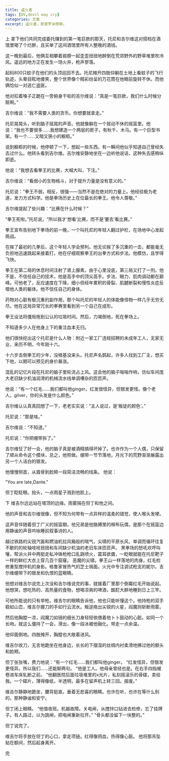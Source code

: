 ```yaml
---
title: 盗火者
tags: [DV,devil may cry]
categories: 文章
excerpt: 盗火者，即普罗米修斯。
---
```


上
拿下他们共同完成委托赚到的第一笔巨款的那天，托尼和吉尔维这对搭档在酒馆里喝了个烂醉，且买单了这间酒馆里所有人整晚的酒钱。

这一晚到最后，他俩互相攀着肩膀一起歪歪扭扭地醉倒在荒郊野外的野草堆里吹冷风。遥远的地方正在发生一场火并，枪声寥落。

起码800只蚊子在他们的头顶巡回不去。托尼摊开四肢仰躺在土地上看蚊子的飞行轨迹，头晕目眩地傻笑，整个世界像个精彩纷呈的万花筒在他眼前旋转不休。而他俩恰似一对逃亡盗匪。

他对扣着嗓子正跪在一旁俯身干呕的吉尔维说：“真是一笔巨款，我们什么时候分赃啊。”

吉尔维说：“我不需要人类的货币。你想要就拿走。”

托尼晃晃头，听到脑子摇晃的声音。他就像躺在一个摇动不休的摇篮里。他说：“我也不要很多……我想建造一个两层的房子，有秋千、木马。有一个巨型书架。有一个……又暗又狭小的橱柜。”

说到橱柜的时候，他停顿了一下，想起一些东西。有一瞬间他似乎知道自己曾经失去过什么。他转头看到吉尔维。吉尔维安静地坐在一边听他说话，这种失去感稍纵即逝。

他说：“我想去看拳王的比赛，大喊大叫，下注。”

吉尔维说：“看弱小的生物格斗，对于提升力量是没有意义的。”

托尼说：“拳王不弱，相反，很强——当然不是在绝对的力量上。他经验极为老道，发力方式科学。他是拳场历史上在位最长的拳王。他令人尊敬。”

吉尔维提起了些兴趣：“比赛在什么时候？”

“拳王死啦。”托尼说，“所以我才‘想看’比赛，而不是‘要去’看比赛。”

拳王宣布告别地下拳场的前一晚，一个叫托尼的年轻人翻过护栏，在场地中心发起挑战。

在挨了最初的几拳后，这个年轻人学会预判。他无论挨了多沉重的一击，都能毫无负担地迅速跳起来接着打。他在仔细观察拳王的出拳方式和步法。他模仿，且学得飞快。

拳王在第二局的休息时间注射了肾上腺素，由于心里没底，第三局又打了一剂。他不是，不信任自己的技术，他是高手中的顶尖高手。步法、眼力、肌肉调动都在巅峰。可他老了，反应速度在下降，细小但经年累积的骨裂、肌腱断裂和慢性炎症反噬他人类的躯体。他不信任自己的身体。

药物对心脏有极沉重的副作用，那个叫托尼的年轻人的体能像怪物一样几乎无穷无尽。他在这局异常冗长的拳赛里看到另一个自己在成形。

拳王设法将僵局拖到公认的垃圾时间。然后，力竭倒地，死在拳场上。

不知道多少人在他身上下的重注血本无归。

他们很快挖出这个托尼是什么人物：附近一家工厂违规招聘的未成年工人，无家无业，来历不明，今年刚十六。

十六岁击倒拳王的少年，没根基没来头。托尼声名鹊起，许多人找到工厂主，想买下他，以期可以预见的身价暴涨。

混乱的记忆片段在托尼的脑子里轮流占上风。这会他的脑子嗡嗡作响，仿似车间庞大老旧缺少机油润滑的机械流水线单调嘈杂的匝匝声。

他说：“有一个红毛……我们都叫他ginger。红发很怪异，但银发更怪。像个老人。gilver，你的头发是什么颜色。”

吉尔维认认真真回想了一下，老老实实说：“主人说过，是‘叛徒的颜色’。”

托尼说：“那是啥。”

吉尔维说：“不知道。”

托尼说：“你把绷带拆了。”

吉尔维怔了好一会，他的脑子真是被酒精搞得坏掉了。也许作为一个人偶，只保留了顺从命令这个模块，总之，他照做。绷带一节节落地，月光下的荒野渐渐展露出另一个人洁白的银发。

他慢慢侧首，从眉骨到脸颊一段简洁流畅的线条。
他说：

"You are late,Dante."

但丁眨眨眼。抬头，一点雨星子溅到他脸上。


下
维吉尔远远站在塔顶的边缘。雨雾隔在但丁和他之间。

他的声音和吉尔维很像，但不知为何带有一点异样的温柔的错觉，使人喉头发哽。

这声音伴随着但丁广义的摇篮期，他兄弟是他胳膊里的棉布玩偶，是那个在摇篮边用静谧的声音吟咏睡前叙事诗的人。

越过铁路的尖锐汽笛和燃油机拉风箱般的喘气，尖啸的平原长风，单调而循环往复不歇的的轮轴吱吱扭扭和车间缺少机油的老旧车床匝匝声。
黑拳场的怒吼欢呼叫嚷，帮派火并中两挺走私冲锋枪枪口乱跳喷火，震耳欲聋，一眨眼就能在托尼靶子一样的鲜红大衣上穿几百个窟窿。
恶魔的尖啸。拳王山一样落地的肉身。红毛检修重型搅拌机的身影。格鲁家冒热气的芝士焗面。火光中专注调试枪支的妮尔。吉尔维绷带下的银发和仇恨的蓝眼睛。

他想对维吉尔说完上次没和吉尔维说完的事，就接着厂里那个倒霉红毛开始说起。他想哭，想吃热的、高热量的食物，想喝凉爽的啤酒，酩酊大醉地睡到日上三竿。

可他所能说的只有举枪。维吉尔的眼睛告诉他，他也只能听懂这个。他持枪的双手稳如山峦，维吉尔握刀的手如行云流水。叛逆拖出尖锐的火星，阎魔则斩断雨雾。

然后他胸膛一凉，阎魔刀如镜的细长刀身轻轻依偎着他卜卜鼓动的心脏。如同一个长吻。就这么僵持了一会，滑出，像一段冰被他融化。带走一点余温。

他仰面倒地。四肢摊开，胸膛也大敞着进风。

维吉尔收刀，无言地跪坐在他身边，长长的下摆湿的丝绸内衬柔滑地拂过他的额头和脸颊。

但丁张张嘴，费力地说：“有一个红毛……我们都叫他ginger。
“红发怪异，但银发更怪异。所以我们……还能聊两句。
“他是工人。他母亲曾经也是。在右手四指被卷进车床轧断之前。
“他翻医院后面垃圾堆里的x光片，私刻摇滚乐的骨碟，卖给我。一个碟片，薄得像纸，半透明，最多在留声机上转三回。报废。”

维吉尔静静地跪坐，腰背挺直。垂着无悲喜的眼睛。也许在听，也许在等什么别的。那种静谧和安宁。

但丁闭上眼睛。
“他值夜班。机器故障。关电闸，从搅拌口钻进去检修，忘了挂牌子。有人路过，以为跳闸，把电闸重新拉开。”
“骨头都没留下一块整的。”

但丁说完了。

维吉尔将手放在但丁的心口，拿走项链。红得像鸽血，热得像心脏。
他将那吊坠贴在额间，然后起身离开。



完